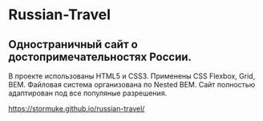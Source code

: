 Russian-Travel
===
Одностраничный сайт о достопримечательностях России.
---
В проекте использованы HTML5 и CSS3. 
Применены CSS Flexbox, Grid, BEM. 
Файловая система организована по Nested BEM.
Сайт полностью адаптирован под все популяные разрешения.

https://stormuke.github.io/russian-travel/
